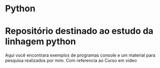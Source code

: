 # Python
# Repositório destinado ao estudo da linhagem python
Aqui você encontrara exemplos de programas console e um material para pesquisa realizados por mim. Com referencia ao Curso em video
